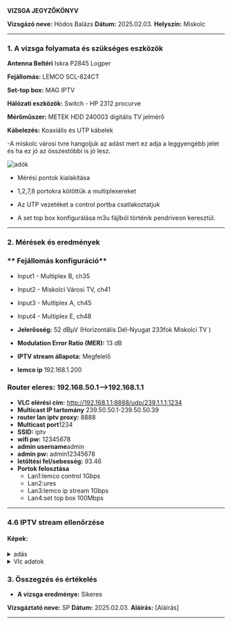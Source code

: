 **VIZSGA JEGYZŐKÖNYV**

**Vizsgázó neve:** Hódos Balázs
**Dátum:** 2025.02.03.
**Helyszín:** Miskolc  

---

### **1. A vizsga folyamata és szükséges eszközök**


**Antenna Beltéri** Iskra P2845 Logper

**Fejállomás:** LEMCO SCL-824CT

**Set-top box:** MAG IPTV

**Hálózati eszközök:** Switch - HP 2312 procurve

**Mérőműszer:** METEK HDD 240003 digitális TV jelmérő

**Kábelezés:** Koaxiális és UTP kábelek

-A miskolc városi tvre hangoljuk az adást mert ez adja a leggyengébb jelet és ha ez jó az összestöbbi is jó lesz.

![adók](https://github.com/user-attachments/assets/4de2f415-0892-42e4-8459-0c8d7cad6fae)

- Mérési pontok kialakítása
  
- 1,2,7,8 portokra kötöttük a multiplexereket
  
- Az UTP vezetéket a control portba csatlakoztatjuk

- A set top box konfigurálása m3u fájlból történik pendriveon keresztül.

---

### **2. Mérések és eredmények**
### ** Fejállomás konfiguráció**
- Input1 - Multiplex B, ch35
- Input2 - Miskolci Városi TV, ch41
- Input3 - Multiplex A, ch45
- Input4 - Multiplex E, ch48

- **Jelerősség:** 52 dBµV  (Horizontális Dél-Nyugat 233fok Miskolci TV )
- **Modulation Error Ratio (MER):** 13 dB  
- **IPTV stream állapota:** Megfelelő
- **lemco ip** 192.168.1.200

### **Router eleres:** 192.168.50.1-->192.168.1.1

- **VLC elérési cím:** http://192.168.1.1:8888/udp/239.1.1.1:1234
- **Multicast IP tartomány** 239.50.50.1-239.50.50.39
- **router lan iptv proxy:** 8888
- **Multicast port**1234
- **SSID:** iptv
- **wifi pw:** 12345678
- **admin username**admin
- **admin pw:** admin12345678
- **letöltési fel/sebesség:** 93.46
- **Portok felosztása**
  - Lan1:lemco control 1Gbps
  - Lan2:ures
  - Lan3:lemco ip stream 1Gbps
  - Lan4:set top box 100Mbps
    
---

### **4.6 IPTV stream ellenőrzése**

#### **Képek:**
<details>
    <summary>adás</summary>
    ![adás](https://github.com/user-attachments/assets/e1eb954f-d8cf-435b-b4c9-b731cc2ef43c)
</details>
<details>
    <summary>Vlc adatok</summary>
    ![sdfsdfsdf](https://github.com/user-attachments/assets/51338600-5748-484d-81a5-366c112bd244)
    ![fsdsdf](https://github.com/user-attachments/assets/3673a3b8-715b-47d4-aa7a-2fca1a3ae858)

</details>

### **3. Összegzés és értékelés**
- **A vizsga eredménye:** Sikeres 

**Vizsgáztató neve:** SP 
**Dátum:** 2025.02.03.
**Aláírás:** [Aláírás]  

---


